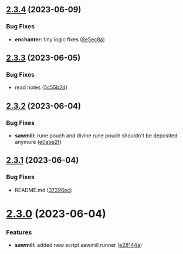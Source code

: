 ## [2.3.4](https://github.com/Torwent/wasp-free/compare/v2.3.3...v2.3.4) (2023-06-09)


### Bug Fixes

* **enchanter:** tiny logic fixes ([8e5ec8a](https://github.com/Torwent/wasp-free/commit/8e5ec8abcf0df54a1a941c730f44df6ebbb61baf))



## [2.3.3](https://github.com/Torwent/wasp-free/compare/v2.3.2...v2.3.3) (2023-06-05)


### Bug Fixes

* read notes ([5c55b2d](https://github.com/Torwent/wasp-free/commit/5c55b2d57f70ad3a0c0234577f88c83d46f236ba))



## [2.3.2](https://github.com/Torwent/wasp-free/compare/v2.3.1...v2.3.2) (2023-06-04)


### Bug Fixes

* **sawmill:** rune pouch and divine rune pouch shouldn't be deposited anymore ([e0abe2f](https://github.com/Torwent/wasp-free/commit/e0abe2fd771349769822d5280937e7078d8ab0e6))



## [2.3.1](https://github.com/Torwent/wasp-free/compare/v2.3.0...v2.3.1) (2023-06-04)


### Bug Fixes

* README.md ([37396ec](https://github.com/Torwent/wasp-free/commit/37396ecc1dd99e2210f8ef6aaf989ee84a126547))



# [2.3.0](https://github.com/Torwent/wasp-free/compare/v2.2.82...v2.3.0) (2023-06-04)


### Features

* **sawmill:** added new script sawmill runner ([e28144a](https://github.com/Torwent/wasp-free/commit/e28144a38d677ed4639dd3fd05d749cf50a81383))



